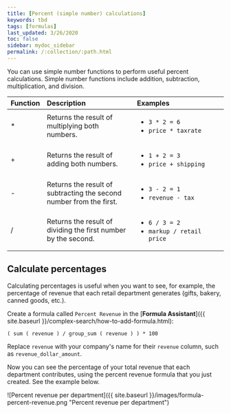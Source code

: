 ```yaml
---
title: [Percent (simple number) calculations]
keywords: tbd
tags: [formulas]
last_updated: 3/26/2020
toc: false
sidebar: mydoc_sidebar
permalink: /:collection/:path.html
---
```

You can use simple number functions to perform useful percent calculations.
Simple number functions include addition, subtraction, multiplication, and
division.

<table>
   <colgroup>
      <col style="width:10%"/>
      <col style="width:45%"/>
      <col style="width:45%"/>
   </colgroup>
   <thead class="thead" style="text-align:left;">
      <tr>
         <th>Function</th>
         <th>Description</th>
         <th>Examples</th>
      </tr>
   </thead>
   <tbody class="tbody">
      <tr>
         <td>&#42;</td>
         <td>Returns the result of multiplying both numbers.</td>
         <td>
            <ul>
               <li><code>3 * 2 = 6</code></li>
               <li><code>price * taxrate</code></li>
            </ul>
         </td>
      </tr>
      <tr>
         <td>+</td>
         <td>Returns the result of adding both numbers.</td>
         <td>
            <ul>
               <li><code>1 + 2 = 3</code></li>
               <li><code>price + shipping</code></li>
            </ul>
         </td>
      </tr>
      <tr>
         <td>-</td>
         <td>Returns the result of subtracting the second number from the first.</td>
         <td>
            <ul>
               <li><code>3 - 2 = 1</code></li>
               <li><code>revenue - tax</code></li>
            </ul>
         </td>
      </tr>
      <tr>
         <td class="entry row-nocellborder" headers="d15914e33 ">/</td>
         <td class="entry row-nocellborder" headers="d15914e36 ">Returns the result of dividing the first number by the second.</td>
         <td class="entry cellrowborder" headers="d15914e39 ">
            <ul>
               <li><code>6 / 3 = 2</code></li>
               <li><code>markup / retail price</code></li>
            </ul>
         </td>
      </tr>
   </tbody>
</table>

## Calculate percentages

Calculating percentages is useful when you want to see, for example, the
percentage of revenue that each retail department generates (gifts, bakery, canned goods, etc.).

Create a formula called `Percent Revenue` in the [**Formula Assistant**]({{ site.baseurl }}/complex-search/how-to-add-formula.html):

`( sum ( revenue ) / group_sum ( revenue ) ) * 100`

Replace `revenue` with your company's name for their `revenue` column, such as `revenue_dollar_amount`.

Now you can see the percentage of your total revenue that each department contributes, using the percent revenue formula that you just created. See the example below.

![Percent revenue per department]({{ site.baseurl }}/images/formula-percent-revenue.png "Percent revenue per department")

